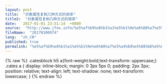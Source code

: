 ```yaml
---
layout: post
title:  "对象属性复制几种方式的效率"
title2:  "对象属性复制几种方式的效率"
date:   2017-01-01 23:51:14  +0800
source:  "http://www.jfox.info/%e5%af%b9%e8%b1%a1%e5%b1%9e%e6%80%a7%e5%a4%8d%e5%88%b6%e5%87%a0%e7%a7%8d%e6%96%b9%e5%bc%8f%e7%9a%84%e6%95%88%e7%8e%87.html"
fileName:  "20170100974"
lang:  "zh_CN"
published: true
permalink: "%e5%af%b9%e8%b1%a1%e5%b1%9e%e6%80%a7%e5%a4%8d%e5%88%b6%e5%87%a0%e7%a7%8d%e6%96%b9%e5%bc%8f%e7%9a%84%e6%95%88%e7%8e%87.html"
---
```

{% raw %}
.catesblock h5 a{font-weight:bold;text-transform: uppercase;}
.cates a {
display: inline-block;
margin: 0 3px 5px 0;
padding: 2px 3px;
position: relative;
text-align: left;
text-shadow: none;
text-transform: lowercase;
}
{% endraw %}
